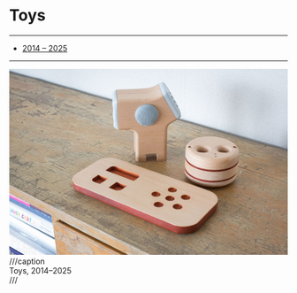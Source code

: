# Toys

---

- [2014 – 2025](http://waag.org/en/article/future-toy-design)

---

![](toys.jpg)
///caption  
Toys, 2014–2025  
///
